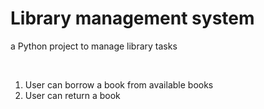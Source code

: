 # Library management system
<p>a Python project to manage library tasks</p>
<br>
<ol>
        <li>User can borrow a book from available books </li>
        <li>User can return a book</li>
</ol>

